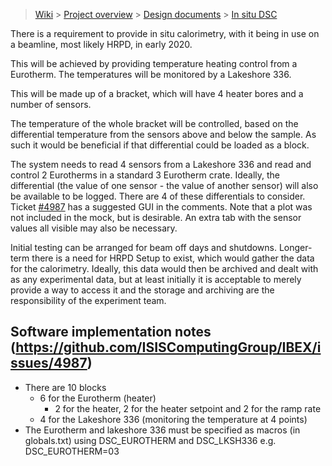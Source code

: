 > [Wiki](Home) > [Project overview](Project-Overview) > [Design documents](Design-Documents) > [In situ DSC](In-Situ-DSC)

There is a requirement to provide in situ calorimetry, with it being in use on a beamline, most likely HRPD, in early 2020.

This will be achieved by providing temperature heating control from a Eurotherm.
The temperatures will be monitored by a Lakeshore 336.

This will be made up of a bracket, which will have 4 heater bores and a number of sensors.

The temperature of the whole bracket will be controlled, based on the differential temperature from the sensors above and below the sample. As such it would be beneficial if that differential could be loaded as a block.

The system needs to read 4 sensors from a Lakeshore 336 and read and control 2 Eurotherms in a standard 3 Eurotherm crate. 
Ideally, the differential (the value of one sensor - the value of another sensor) will also be available to be logged. There are 4 of these differentials to consider. Ticket [#4987](https://github.com/ISISComputingGroup/IBEX/issues/4987) has a suggested GUI in the comments. Note that a plot was not included in the mock, but is desirable. An extra tab with the sensor values all visible may also be necessary.

Initial testing can be arranged for beam off days and shutdowns. Longer-term there is a need for HRPD Setup to exist, which would gather the data for the calorimetry. Ideally, this data would then be archived and dealt with as any experimental data, but at least initially it is acceptable to merely provide a way to access it and the storage and archiving are the responsibility of the experiment team.

## Software implementation notes (https://github.com/ISISComputingGroup/IBEX/issues/4987)

- There are 10 blocks
  - 6 for the Eurotherm (heater)
    - 2 for the heater, 2 for the heater setpoint and 2 for the ramp rate
  - 4 for the Lakeshore 336 (monitoring the temperature at 4 points)
- The Eurotherm and lakeshore 336 must be specified as macros (in globals.txt) using DSC_EUROTHERM and DSC_LKSH336 e.g. DSC_EUROTHERM=03